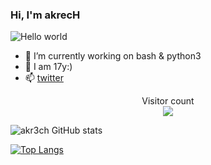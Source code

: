 ### Hi, I'm akrecH

<img src="https://github.com/akr3ch/akr3ch/blob/main/code.jpeg" alt="Hello world">



<!-- **akr3ch/akr3ch** is a ✨ _special_ ✨ repository because its `README.md` (this file) appears on your GitHub profile.

Here are some ideas to get you started: -->

- 🔭 I’m currently working on bash & python3
- 🌱 I am 17y:)
- 📫 [twitter](https://twitter.com/a_k_r_e_c_H)
<!-- - 😄 Pronouns: ... -->
<!-- - ⚡ Fun fact:  -->

<p align="center"> 
  Visitor count<br>
  <img src="https://profile-counter.glitch.me/akr3ch/count.svg" />
</p>

![akr3ch GitHub stats](https://github-readme-stats.vercel.app/api?username=akr3ch&show_icons=true&theme=radical)

[![Top Langs](https://github-readme-stats.vercel.app/api/top-langs/?username=akr3ch&layout=compact)](https://github.com/akr3ch/github-readme-stats)
